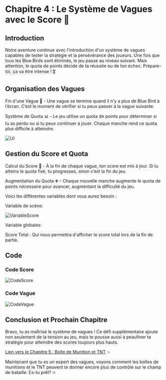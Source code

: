 # Chapitre 4 : Le Système de Vagues avec le Score 🌊
## Introduction
Notre aventure continue avec l'introduction d'un système de vagues capables de tester la stratégie et la persévérance des joueurs. Une fois que tous les Blue Birds sont éliminés, le jeu passe au niveau suivant. Mais attention, le quota de points décide de ta réussite ou de ton échec. Prépare-toi, ça va être intense ! 🎖️

## Organisation des Vagues

Fin d'une Vague 🚩 - Une vague se termine quand il n’y a plus de Blue Bird à l’écran. C’est le moment de vérifier si tu peux passer à la vague suivante.

Système de Quota 📊 - Le jeu utilise un quota de points pour déterminer si tu as perdu ou si tu peux continuer à jouer. Chaque manche rend ce quota plus difficile à atteindre.

![UI](Images/UI.png)


## Gestion du Score et Quota

Calcul du Score 🧮 - À la fin de chaque vague, ton score est mis à jour. Si tu atteins le quota fixé, tu progresses, sinon c’est la fin du jeu.

Augmentation du Quota ➕ - Chaque nouvelle manche augmente le quota de points nécessaire pour avancer, augmentant la difficulté du jeu.

Voici les différentes variables dont vous aurez besoin : 

Variable de scène:

![VariableScore](Images/VariableScore.png)

Variable globales:

Score Total : Qui nous permettra d'afficher le score total lors de la fin de partie.

## Code

### Code Score

![CodeScore](Images/CodeScore.png)

### Code Vague

![CodeVague](Images/CodeVague.png)

## Conclusion et Prochain Chapitre

Bravo, tu as maîtrisé le système de vagues ! Ce défi supplémentaire ajoute non seulement de la tension au jeu, mais te pousse aussi à peaufiner ta stratégie pour atteindre des scores toujours plus hauts.

[Lien vers le Chapitre 5 : Boîte de Munition et TNT](https://github.com/g404-code-gaming/BirdHunt/blob/main/Création-Du-Jeu/5.Boîte%20de%20Munition%20et%20TNT.md) 💥

Maintenant que tu es un expert des vagues, voyons comment les boîtes de munitions et le TNT peuvent te donner encore plus de contrôle sur le champ de bataille. Es-tu prêt? 🔥
